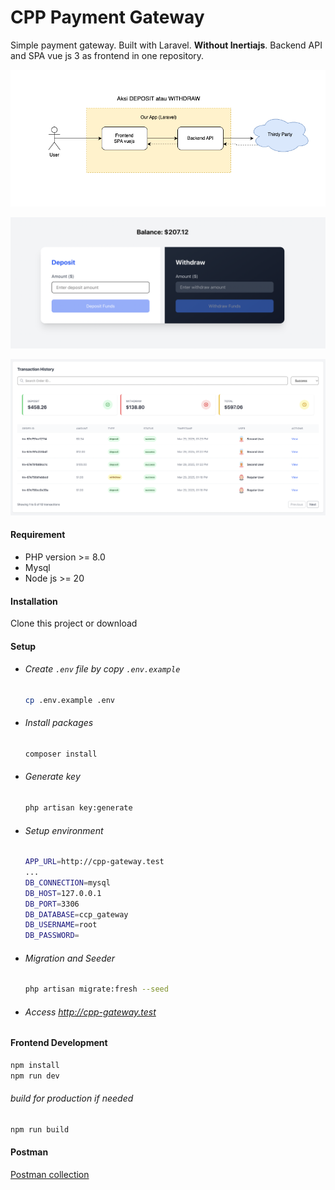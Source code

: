 # CPP Payment Gateway
Simple payment gateway. Built with Laravel. **Without Inertiajs**.
Backend API and SPA vue js 3 as frontend in one repository.


![Alt Structure](./docs/structure.png)

![Alt deposit](./docs/deposit.png)

![Alt History](./docs/history.png)

#### Requirement
- PHP version >= 8.0
- Mysql
- Node js >= 20

#### Installation
Clone this project or download

#### Setup
- ###### Create `.env` file by copy `.env.example`
    ```bash
    cp .env.example .env
    ```
- ###### Install packages
    ```bash
    composer install
    ```
- ###### Generate key
    ```bash
    php artisan key:generate
    ```
- ###### Setup environment
    ```bash
    APP_URL=http://cpp-gateway.test
    ...
    DB_CONNECTION=mysql
    DB_HOST=127.0.0.1
    DB_PORT=3306
    DB_DATABASE=ccp_gateway
    DB_USERNAME=root
    DB_PASSWORD=
    ```
- ###### Migration and Seeder
    ```bash
    php artisan migrate:fresh --seed
    ```

- ###### Access http://cpp-gateway.test
#### Frontend Development
```bash
npm install
npm run dev
```

###### build for production  if needed
```bash
npm run build
```

#### Postman
[Postman collection](https://github.com/huiralb/cpp-gateway/blob/master/docs/cpp-gateway.postman_collection.json)
